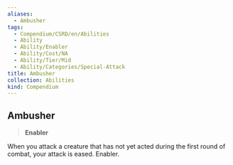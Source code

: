 ```yaml
---
aliases:
  - Ambusher
tags:
  - Compendium/CSRD/en/Abilities
  - Ability
  - Ability/Enabler
  - Ability/Cost/NA
  - Ability/Tier/Mid
  - Ability/Categories/Special-Attack
title: Ambusher
collection: Abilities
kind: Compendium
---
```

## Ambusher  
>**Enabler**
  
When you attack a creature that has not yet acted during the first round of combat, your attack is eased. Enabler.